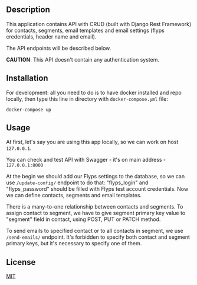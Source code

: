 ## Description

This application contains API with CRUD (built with Django Rest Framework) for contacts, segments, email templates and 
email settings (flyps credentials, header name and email). 

The API endpoints will be described below.

**CAUTION**: This API doesn't contain any authentication system.

## Installation

For development: all you need to do is to have docker installed and repo locally, then type this line in directory with 
`docker-compose.yml` file:

```
docker-compose up
```

## Usage

At first, let's say you are using this app locally, so we can work on host `127.0.0.1`.

You can check and test API with Swagger - it's on main address - `127.0.0.1:8000`

At the begin we should add our Flyps settings to the database, so we can use `/update-config/` endpoint to do that: 
"flyps_login" and "flyps_password" should be filled with Flyps test account credentials.
Now we can define contacts, segments and email templates. 

There is a many-to-one relationship between contacts and segments. 
To assign contact to segment, we have to give segment primary key value to 
"segment" field in contact, using POST, PUT or PATCH method.

To send emails to specified contact or to all contacts in segment, we use `/send-emails/` endpoint.
It's forbidden to specify both contact and segment primary keys, but it's necessary to specify one of them. 

## License
[MIT](https://choosealicense.com/licenses/mit/)